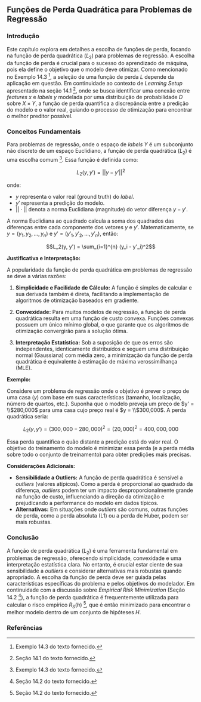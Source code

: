 ## Funções de Perda Quadrática para Problemas de Regressão

### Introdução
Este capítulo explora em detalhes a escolha de funções de perda, focando na função de perda quadrática ($L_2$) para problemas de regressão. A escolha da função de perda é crucial para o sucesso do aprendizado de máquina, pois ela define o objetivo que o modelo deve otimizar. Como mencionado no Exemplo 14.3 [^1], a seleção de uma função de perda $L$ depende da aplicação em questão. Em continuidade ao contexto de *Learning Setup* apresentado na seção 14.1 [^2], onde se busca identificar uma conexão entre *features* $x$ e *labels* $y$ modelada por uma distribuição de probabilidade $D$ sobre $X \times Y$, a função de perda quantifica a discrepância entre a predição do modelo e o valor real, guiando o processo de otimização para encontrar o melhor preditor possível.

### Conceitos Fundamentais

Para problemas de regressão, onde o espaço de *labels* $Y$ é um subconjunto não discreto de um espaço Euclidiano, a função de perda quadrática ($L_2$) é uma escolha comum [^1]. Essa função é definida como:

$$L_2(y, y') = ||y - y'||^2$$

onde:
- $y$ representa o valor real (ground truth) do *label*.
- $y'$ representa a predição do modelo.
- $|| \cdot ||$ denota a norma Euclidiana (magnitude) do vetor diferença $y - y'$.

A norma Euclidiana ao quadrado calcula a soma dos quadrados das diferenças entre cada componente dos vetores $y$ e $y'$. Matematicamente, se $y = (y_1, y_2, ..., y_n)$ e $y' = (y'_1, y'_2, ..., y'_n)$, então:

$$L_2(y, y') = \sum_{i=1}^{n} (y_i - y'_i)^2$$

**Justificativa e Interpretação:**

A popularidade da função de perda quadrática em problemas de regressão se deve a várias razões:

1.  **Simplicidade e Facilidade de Cálculo:** A função é simples de calcular e sua derivada também é direta, facilitando a implementação de algoritmos de otimização baseados em gradiente.

2.  **Convexidade:** Para muitos modelos de regressão, a função de perda quadrática resulta em uma função de custo convexa. Funções convexas possuem um único mínimo global, o que garante que os algoritmos de otimização convergirão para a solução ótima.

3.  **Interpretação Estatística:** Sob a suposição de que os erros são independentes, identicamente distribuídos e seguem uma distribuição normal (Gaussiana) com média zero, a minimização da função de perda quadrática é equivalente à estimação de máxima verossimilhança (MLE).

**Exemplo:**

Considere um problema de regressão onde o objetivo é prever o preço de uma casa ($y$) com base em suas características (tamanho, localização, número de quartos, etc.). Suponha que o modelo preveja um preço de $y' = \\$280,000$ para uma casa cujo preço real é $y = \\$300,000$. A perda quadrática seria:

$$L_2(y, y') = (300,000 - 280,000)^2 = (20,000)^2 = 400,000,000$$

Essa perda quantifica o quão distante a predição está do valor real. O objetivo do treinamento do modelo é minimizar essa perda (e a perda média sobre todo o conjunto de treinamento) para obter predições mais precisas.

**Considerações Adicionais:**

*   **Sensibilidade a Outliers:** A função de perda quadrática é sensível a *outliers* (valores atípicos). Como a perda é proporcional ao quadrado da diferença, *outliers* podem ter um impacto desproporcionalmente grande na função de custo, influenciando a direção da otimização e prejudicando a performance do modelo em dados típicos.
*   **Alternativas:** Em situações onde *outliers* são comuns, outras funções de perda, como a perda absoluta (L1) ou a perda de Huber, podem ser mais robustas.

### Conclusão

A função de perda quadrática ($L_2$) é uma ferramenta fundamental em problemas de regressão, oferecendo simplicidade, convexidade e uma interpretação estatística clara. No entanto, é crucial estar ciente de sua sensibilidade a *outliers* e considerar alternativas mais robustas quando apropriado. A escolha da função de perda deve ser guiada pelas características específicas do problema e pelos objetivos do modelador. Em continuidade com a discussão sobre *Empirical Risk Minimization* (Seção 14.2 [^3]), a função de perda quadrática é frequentemente utilizada para calcular o risco empírico $R_S(h)$ [^3], que é então minimizado para encontrar o melhor modelo dentro de um conjunto de hipóteses $H$.

### Referências
[^1]: Exemplo 14.3 do texto fornecido.
[^2]: Seção 14.1 do texto fornecido.
[^3]: Seção 14.2 do texto fornecido.
<!-- END -->